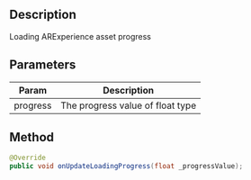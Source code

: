## Description

Loading ARExperience asset progress

## Parameters

| Param    | Description                      |
| -------- | -------------------------------- |
| progress | The progress value of float type |

## Method

```java
@Override
public void onUpdateLoadingProgress(float _progressValue);
```
